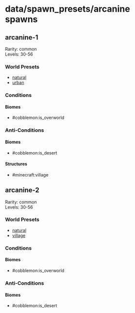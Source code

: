 # data/spawn_presets/arcanine spawns  
  
## arcanine-1  
Rarity: common  
Levels: 30-56  
  
### World Presets  
* [natural](/data/world_presets/natural.md)  
* [urban](/data/world_presets/urban.md)  
  
### Conditions  
  
#### Biomes  
  * #cobblemon:is_overworld
  
  
### Anti-Conditions  
  
#### Biomes  
  * #cobblemon:is_desert
  
  
#### Structures  
  * #minecraft:village
  
  
## arcanine-2  
Rarity: common  
Levels: 30-56  
  
### World Presets  
* [natural](/data/world_presets/natural.md)  
* [village](/data/world_presets/village.md)  
  
### Conditions  
  
#### Biomes  
  * #cobblemon:is_overworld
  
  
### Anti-Conditions  
  
#### Biomes  
  * #cobblemon:is_desert
  
